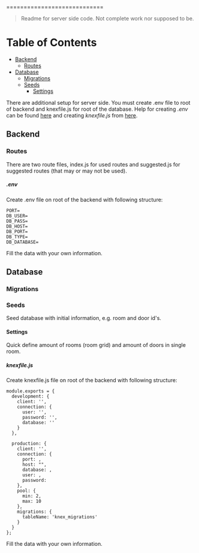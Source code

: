 ============================
> Readme for server side code. Not complete work nor supposed to be.

# Table of Contents

- [Backend](#backend)
	- [Routes](#routes)
- [Database](#database)
	- [Migrations](#migrations)
	- [Seeds](#seeds)
		- [Settings](#settings)


There are additional setup for server side. You must create .env file to root of backend and knexfile.js for root of the database. Help for creating *.env* can be found [here](#env) and creating *knexfile.js* from [here](#knexfile).

## Backend


### Routes

There are two route files, index.js for used routes and suggested.js for suggested routes (that may or may not be used).

##### .env

Create .env file on root of the backend with following structure:

```
PORT=
DB_USER=
DB_PASS=
DB_HOST=
DB_PORT=
DB_TYPE=
DB_DATABASE=
```

Fill the data with your own information.

## Database


### Migrations


### Seeds

Seed database with initial information, e.g. room and door id's.

#### Settings

Quick define amount of rooms (room grid) and amount of doors in single room.

##### knexfile.js


Create knexfile.js file on root of the backend with following structure:

```
module.exports = {
  development: {
    client: '',
    connection: {
      user: '',
      password: '',
      database: ''
    }
  },

  production: {
    client: '',
    connection: {
      port: ,
      host: "",
      database: ,
      user: ,
      password: 
    },
    pool: {
      min: 2,
      max: 10
    },
    migrations: {
      tableName: 'knex_migrations'
    }
  }
};
```

Fill the data with your own information.